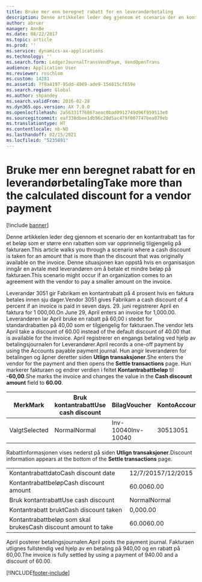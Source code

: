```yaml
---
title: Bruke mer enn beregnet rabatt for en leverandørbetaling
description: Denne artikkelen leder deg gjennom et scenario der en kontantrabatt tas for et beløp som er større enn rabatten som var opprinnelig tilgjengelig på fakturaen. Denne situasjonen kan oppstå hvis en organisasjon inngår en avtale med leverandøren om å betale et mindre beløp på fakturaen.
author: abruer
manager: AnnBe
ms.date: 08/22/2017
ms.topic: article
ms.prod: ''
ms.service: dynamics-ax-applications
ms.technology: ''
ms.search.form: LedgerJournalTransVendPaym, VendOpenTrans
audience: Application User
ms.reviewer: roschlom
ms.custom: 14281
ms.assetid: 7f0a4197-95dd-4969-ade9-154815cf659e
ms.search.region: Global
ms.author: shpandey
ms.search.validFrom: 2016-02-28
ms.dyn365.ops.version: AX 7.0.0
ms.openlocfilehash: 2a56331f76867aeac0bad0912749d96f959513e0
ms.sourcegitcommit: eaf330dbee1db96c20d5ac479f007747bea079eb
ms.translationtype: HT
ms.contentlocale: nb-NO
ms.lasthandoff: 02/15/2021
ms.locfileid: "5235891"
---
```

# <a name="take-more-than-the-calculated-discount-for-a-vendor-payment"></a><span data-ttu-id="6f8a3-104">Bruke mer enn beregnet rabatt for en leverandørbetaling</span><span class="sxs-lookup"><span data-stu-id="6f8a3-104">Take more than the calculated discount for a vendor payment</span></span>

[!include [banner](../includes/banner.md)]

<span data-ttu-id="6f8a3-105">Denne artikkelen leder deg gjennom et scenario der en kontantrabatt tas for et beløp som er større enn rabatten som var opprinnelig tilgjengelig på fakturaen.</span><span class="sxs-lookup"><span data-stu-id="6f8a3-105">This article walks you through a scenario where a cash discount is taken for an amount that is more than the discount that was originally available on the invoice.</span></span> <span data-ttu-id="6f8a3-106">Denne situasjonen kan oppstå hvis en organisasjon inngår en avtale med leverandøren om å betale et mindre beløp på fakturaen.</span><span class="sxs-lookup"><span data-stu-id="6f8a3-106">This scenario might occur if an organization comes to an agreement with the vendor to pay a smaller amount on the invoice.</span></span> 

<span data-ttu-id="6f8a3-107">Leverandør 3051 gir Fabrikam en kontantrabatt på 4 prosent hvis en faktura betales innen sju dager.</span><span class="sxs-lookup"><span data-stu-id="6f8a3-107">Vendor 3051 gives Fabrikam a cash discount of 4 percent if an invoice is paid in seven days.</span></span> <span data-ttu-id="6f8a3-108">29. juni registrerer April en faktura for 1 000,00.</span><span class="sxs-lookup"><span data-stu-id="6f8a3-108">On June 29, April enters an invoice for 1,000.00.</span></span> <span data-ttu-id="6f8a3-109">Leverandøren lar April bruke en rabatt på 60,00 i stedet for standardrabatten på 40,00 som er tilgjengelig for fakturaen.</span><span class="sxs-lookup"><span data-stu-id="6f8a3-109">The vendor lets April take a discount of 60.00 instead of the default discount of 40.00 that is available for the invoice.</span></span> <span data-ttu-id="6f8a3-110">April registrerer en engangs betaling ved hjelp av betalingsjournalen for Leverandører.</span><span class="sxs-lookup"><span data-stu-id="6f8a3-110">April records a one-off payment by using the Accounts payable payment journal.</span></span> <span data-ttu-id="6f8a3-111">Hun angir leverandøren for betalingen og åpner deretter siden **Utlign transaksjoner**.</span><span class="sxs-lookup"><span data-stu-id="6f8a3-111">She enters the vendor for the payment and then opens the **Settle transactions** page.</span></span> <span data-ttu-id="6f8a3-112">Hun markerer fakturaen og endrer verdien i feltet **Kontantrabattbeløp** til **-60,00**.</span><span class="sxs-lookup"><span data-stu-id="6f8a3-112">She marks the invoice and changes the value in the **Cash discount amount** field to **60.00**.</span></span>

| <span data-ttu-id="6f8a3-113">Merk</span><span class="sxs-lookup"><span data-stu-id="6f8a3-113">Mark</span></span>     | <span data-ttu-id="6f8a3-114">Bruk kontantrabatt</span><span class="sxs-lookup"><span data-stu-id="6f8a3-114">Use cash discount</span></span> | <span data-ttu-id="6f8a3-115">Bilag</span><span class="sxs-lookup"><span data-stu-id="6f8a3-115">Voucher</span></span>   | <span data-ttu-id="6f8a3-116">Konto</span><span class="sxs-lookup"><span data-stu-id="6f8a3-116">Account</span></span> | <span data-ttu-id="6f8a3-117">Dato</span><span class="sxs-lookup"><span data-stu-id="6f8a3-117">Date</span></span>      | <span data-ttu-id="6f8a3-118">Forfallsdato</span><span class="sxs-lookup"><span data-stu-id="6f8a3-118">Due date</span></span>  | <span data-ttu-id="6f8a3-119">Faktura</span><span class="sxs-lookup"><span data-stu-id="6f8a3-119">Invoice</span></span> | <span data-ttu-id="6f8a3-120">Beløp i transaksjonsvaluta</span><span class="sxs-lookup"><span data-stu-id="6f8a3-120">Amount in transaction currency</span></span> | <span data-ttu-id="6f8a3-121">Valuta</span><span class="sxs-lookup"><span data-stu-id="6f8a3-121">Currency</span></span> | <span data-ttu-id="6f8a3-122">Beløp som skal utlignes</span><span class="sxs-lookup"><span data-stu-id="6f8a3-122">Amount to settle</span></span> |
|----------|-------------------|-----------|---------|-----------|-----------|---------|--------------------------------|----------|------------------|
| <span data-ttu-id="6f8a3-123">Valgt</span><span class="sxs-lookup"><span data-stu-id="6f8a3-123">Selected</span></span> | <span data-ttu-id="6f8a3-124">Normal</span><span class="sxs-lookup"><span data-stu-id="6f8a3-124">Normal</span></span>            | <span data-ttu-id="6f8a3-125">Inv-10040</span><span class="sxs-lookup"><span data-stu-id="6f8a3-125">Inv-10040</span></span> | <span data-ttu-id="6f8a3-126">3051</span><span class="sxs-lookup"><span data-stu-id="6f8a3-126">3051</span></span>    | <span data-ttu-id="6f8a3-127">29/6/2015</span><span class="sxs-lookup"><span data-stu-id="6f8a3-127">6/29/2015</span></span> | <span data-ttu-id="6f8a3-128">29/7/2015</span><span class="sxs-lookup"><span data-stu-id="6f8a3-128">7/29/2015</span></span> | <span data-ttu-id="6f8a3-129">10040</span><span class="sxs-lookup"><span data-stu-id="6f8a3-129">10040</span></span>   | <span data-ttu-id="6f8a3-130">1 000,00</span><span class="sxs-lookup"><span data-stu-id="6f8a3-130">1,000.00</span></span>                       | <span data-ttu-id="6f8a3-131">USD</span><span class="sxs-lookup"><span data-stu-id="6f8a3-131">USD</span></span>      | <span data-ttu-id="6f8a3-132">940.00</span><span class="sxs-lookup"><span data-stu-id="6f8a3-132">940.00</span></span>           |

<span data-ttu-id="6f8a3-133">Rabattinformasjonen vises nederst på siden **Utlign transaksjoner**.</span><span class="sxs-lookup"><span data-stu-id="6f8a3-133">Discount information appears at the bottom of the **Settle transactions** page.</span></span>

|                              |           |
|------------------------------|-----------|
| <span data-ttu-id="6f8a3-134">Kontantrabattdato</span><span class="sxs-lookup"><span data-stu-id="6f8a3-134">Cash discount date</span></span>           | <span data-ttu-id="6f8a3-135">12/7/2015</span><span class="sxs-lookup"><span data-stu-id="6f8a3-135">7/12/2015</span></span> |
| <span data-ttu-id="6f8a3-136">Kontantrabattbeløp</span><span class="sxs-lookup"><span data-stu-id="6f8a3-136">Cash discount amount</span></span>         | <span data-ttu-id="6f8a3-137">60.00</span><span class="sxs-lookup"><span data-stu-id="6f8a3-137">60.00</span></span>     |
| <span data-ttu-id="6f8a3-138">Bruk kontantrabatt</span><span class="sxs-lookup"><span data-stu-id="6f8a3-138">Use cash discount</span></span>            | <span data-ttu-id="6f8a3-139">Normal</span><span class="sxs-lookup"><span data-stu-id="6f8a3-139">Normal</span></span>    |
| <span data-ttu-id="6f8a3-140">Kontantrabatt brukt</span><span class="sxs-lookup"><span data-stu-id="6f8a3-140">Cash discount taken</span></span>          | <span data-ttu-id="6f8a3-141">0,00</span><span class="sxs-lookup"><span data-stu-id="6f8a3-141">0.00</span></span>      |
| <span data-ttu-id="6f8a3-142">Kontantrabattbeløp som skal brukes</span><span class="sxs-lookup"><span data-stu-id="6f8a3-142">Cash discount amount to take</span></span> | <span data-ttu-id="6f8a3-143">60.00</span><span class="sxs-lookup"><span data-stu-id="6f8a3-143">60.00</span></span>     |

<span data-ttu-id="6f8a3-144">April posterer betalingsjournalen.</span><span class="sxs-lookup"><span data-stu-id="6f8a3-144">April posts the payment journal.</span></span> <span data-ttu-id="6f8a3-145">Fakturaen utlignes fullstendig ved hjelp av en betaling på 940,00 og en rabatt på 60,00.</span><span class="sxs-lookup"><span data-stu-id="6f8a3-145">The invoice is fully settled by using a payment of 940.00 and a discount of 60.00.</span></span>





[!INCLUDE[footer-include](../../includes/footer-banner.md)]